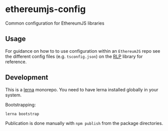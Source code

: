# ethereumjs-config
Common configuration for EthereumJS libraries

## Usage

For guidance on how to to use configuration within an ``EthereumJS`` repo see the different
config files (e.g. ``tsconfig.json``) on the [RLP](https://github.com/ethereumjs/rlp) library
for reference.

## Development

This is a [lerna](https://github.com/lerna/lerna) monorepo. You need to have lerna installed 
globally in your system.

Bootstrapping:

```sh
lerna bootstrap
```

Publication is done manually with `npm publish` from the package directories.

